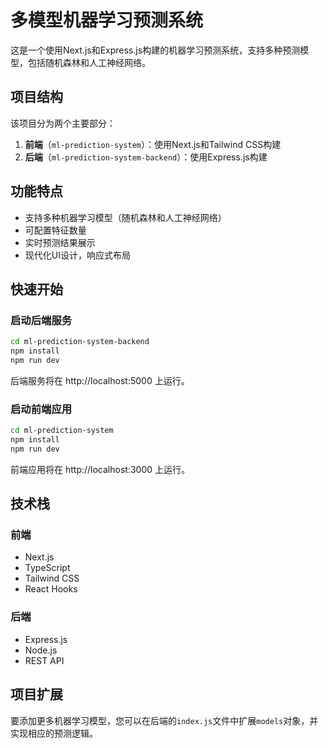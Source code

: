 # 多模型机器学习预测系统

这是一个使用Next.js和Express.js构建的机器学习预测系统，支持多种预测模型，包括随机森林和人工神经网络。

## 项目结构

该项目分为两个主要部分：

1. **前端**（`ml-prediction-system`）：使用Next.js和Tailwind CSS构建
2. **后端**（`ml-prediction-system-backend`）：使用Express.js构建

## 功能特点

- 支持多种机器学习模型（随机森林和人工神经网络）
- 可配置特征数量
- 实时预测结果展示
- 现代化UI设计，响应式布局

## 快速开始

### 启动后端服务

```bash
cd ml-prediction-system-backend
npm install
npm run dev
```

后端服务将在 http://localhost:5000 上运行。

### 启动前端应用

```bash
cd ml-prediction-system
npm install
npm run dev
```

前端应用将在 http://localhost:3000 上运行。

## 技术栈

### 前端
- Next.js
- TypeScript
- Tailwind CSS
- React Hooks

### 后端
- Express.js
- Node.js
- REST API

## 项目扩展

要添加更多机器学习模型，您可以在后端的`index.js`文件中扩展`models`对象，并实现相应的预测逻辑。 